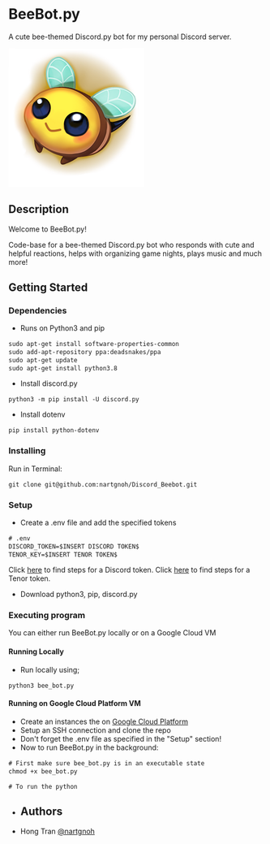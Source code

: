 # BeeBot.py

A cute bee-themed Discord.py bot for my personal Discord server.

![BeeBot](SmileBee.png)

## Description

Welcome to BeeBot.py!

Code-base for a bee-themed Discord.py bot who responds with cute and helpful reactions, helps with organizing game nights, plays music and much more!

## Getting Started

### Dependencies

* Runs on Python3 and pip
```
sudo apt-get install software-properties-common
sudo add-apt-repository ppa:deadsnakes/ppa
sudo apt-get update
sudo apt-get install python3.8
```

* Install discord.py
```
python3 -m pip install -U discord.py
```
* Install dotenv
```
pip install python-dotenv
```
  
### Installing
Run in Terminal:
```
git clone git@github.com:nartgnoh/Discord_Beebot.git
```

### Setup

* Create a .env file and add the specified tokens
```
# .env
DISCORD_TOKEN=$INSERT DISCORD TOKEN$
TENOR_KEY=$INSERT TENOR TOKEN$
```
Click [here](https://discord.com/developers/applications/) to find steps for a Discord token.
Click [here](https://tenor.com/gifapi) to find steps for a Tenor token.

* Download python3, pip, discord.py

### Executing program
You can either run BeeBot.py locally or on a Google Cloud VM
#### Running Locally
* Run locally using;
```
python3 bee_bot.py
```

#### Running on Google Cloud Platform VM
* Create an instances the on [Google Cloud Platform](https://console.cloud.google.com/compute/instances)
* Setup an SSH connection and clone the repo
* Don't forget the .env file as specified in the "Setup" section!
* Now to run BeeBot.py in the background:
```
# First make sure bee_bot.py is in an executable state
chmod +x bee_bot.py
```
```
# To run the python
```
* ## Authors

* Hong Tran [@nartgnoh](https://github.com/nartgnoh)
